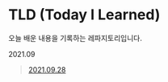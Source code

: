 # TLD (Today I Learned) 
오늘 배운 내용을 기록하는 레파지토리입니다. 

2021.09

> [2021.09.28][2021.09.28]

[2021.09.28]: https://github.com/yeoonjae/TLD/blob/main/202109/20210928.md
